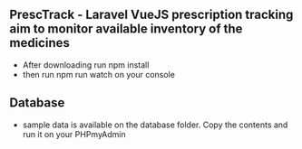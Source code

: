 ## PrescTrack - Laravel VueJS prescription tracking aim to monitor available inventory of the medicines

- After downloading run npm install
- then run npm run watch on your console

## Database
- sample data is available on the database folder. Copy the contents and run it on your PHPmyAdmin
